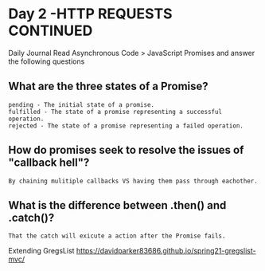# Day 2 -HTTP REQUESTS CONTINUED


Daily Journal
Read Asynchronous Code > JavaScript Promises and answer the following questions

## What are the three states of a Promise?
```
pending - The initial state of a promise.
fulfilled - The state of a promise representing a successful operation.
rejected - The state of a promise representing a failed operation.
```
## How do promises seek to resolve the issues of "callback hell"?
```
By chaining mulitiple callbacks VS having them pass through eachother. 
```
## What is the difference between .then() and .catch()?
```
That the catch will exicute a action after the Promise fails.
```

Extending GregsList
https://davidparker83686.github.io/spring21-gregslist-mvc/